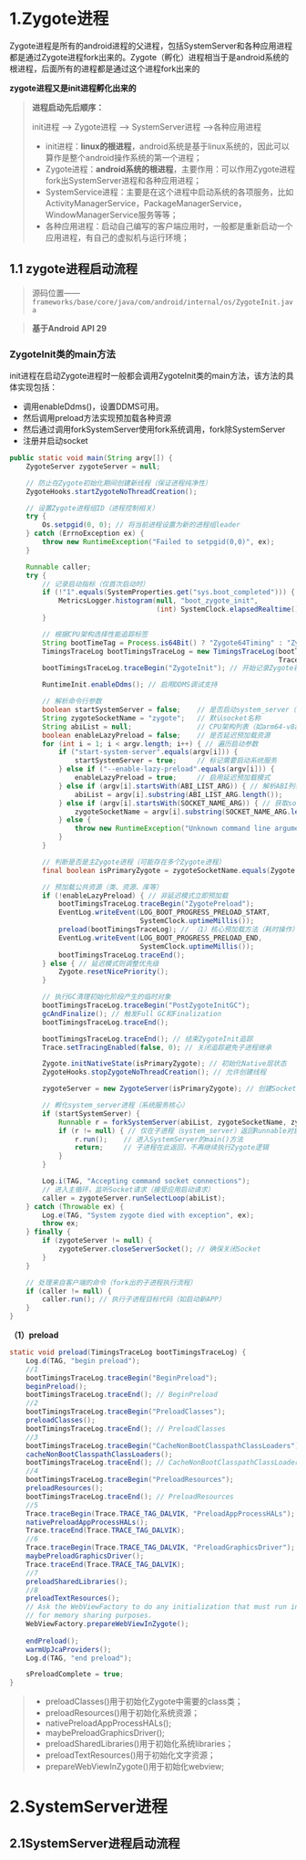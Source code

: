 # 1.Zygote进程

Zygote进程是所有的android进程的父进程，包括SystemServer和各种应用进程都是通过Zygote进程fork出来的。Zygote（孵化）进程相当于是android系统的根进程，后面所有的进程都是通过这个进程fork出来的

**zygote进程又是init进程孵化出来的**

> **进程启动先后顺序：**
>
>  init进程 --> Zygote进程 --> SystemServer进程 -->各种应用进程
>
> - init进程：**linux的根进程**，android系统是基于linux系统的，因此可以算作是整个android操作系统的第一个进程；
> - Zygote进程：**android系统的根进程**，主要作用：可以作用Zygote进程fork出SystemServer进程和各种应用进程；
> - SystemService进程：主要是在这个进程中启动系统的各项服务，比如ActivityManagerService，PackageManagerService，WindowManagerService服务等等；
> - 各种应用进程：启动自己编写的客户端应用时，一般都是重新启动一个应用进程，有自己的虚拟机与运行环境；

## 1.1 zygote进程启动流程

> 源码位置—— `frameworks/base/core/java/com/android/internal/os/ZygoteInit.java `

> **基于Android API 29**

### ZygoteInit类的main方法

init进程在启动Zygote进程时一般都会调用ZygoteInit类的main方法，该方法的具体实现包括：

- 调用enableDdms()，设置DDMS可用。
- 然后调用preload方法实现预加载各种资源
- 然后通过调用forkSystemServer使用fork系统调用，fork除SystemServer
- 注册并启动socket

```java
public static void main(String argv[]) {
    ZygoteServer zygoteServer = null;

    // 防止在Zygote初始化期间创建新线程（保证进程纯净性）
    ZygoteHooks.startZygoteNoThreadCreation();

    // 设置Zygote进程组ID（进程控制相关）
    try {
        Os.setpgid(0, 0); // 将当前进程设置为新的进程组leader
    } catch (ErrnoException ex) {
        throw new RuntimeException("Failed to setpgid(0,0)", ex);
    }

    Runnable caller;
    try {
        // 记录启动指标（仅首次启动时）
        if (!"1".equals(SystemProperties.get("sys.boot_completed"))) {
            MetricsLogger.histogram(null, "boot_zygote_init",
                                    (int) SystemClock.elapsedRealtime());
        }

        // 根据CPU架构选择性能追踪标签
        String bootTimeTag = Process.is64Bit() ? "Zygote64Timing" : "Zygote32Timing";
        TimingsTraceLog bootTimingsTraceLog = new TimingsTraceLog(bootTimeTag,
                                                                  Trace.TRACE_TAG_DALVIK);
        bootTimingsTraceLog.traceBegin("ZygoteInit"); // 开始记录Zygote初始化耗时

        RuntimeInit.enableDdms(); // 启用DDMS调试支持

        // 解析命令行参数
        boolean startSystemServer = false;    // 是否启动system_server（系统服务主进程）
        String zygoteSocketName = "zygote";   // 默认socket名称
        String abiList = null;                // CPU架构列表（如arm64-v8a,armeabi-v7a）
        boolean enableLazyPreload = false;    // 是否延迟预加载资源
        for (int i = 1; i < argv.length; i++) { // 遍历启动参数
            if ("start-system-server".equals(argv[i])) {
                startSystemServer = true;     // 标记需要启动系统服务
            } else if ("--enable-lazy-preload".equals(argv[i])) {
                enableLazyPreload = true;     // 启用延迟预加载模式
            } else if (argv[i].startsWith(ABI_LIST_ARG)) { // 解析ABI列表
                abiList = argv[i].substring(ABI_LIST_ARG.length());
            } else if (argv[i].startsWith(SOCKET_NAME_ARG)) { // 获取socket名称
                zygoteSocketName = argv[i].substring(SOCKET_NAME_ARG.length());
            } else {
                throw new RuntimeException("Unknown command line argument: " + argv[i]);
            }
        }

        // 判断是否是主Zygote进程（可能存在多个Zygote进程）
        final boolean isPrimaryZygote = zygoteSocketName.equals(Zygote.PRIMARY_SOCKET_NAME);

        // 预加载公共资源（类、资源、库等）
        if (!enableLazyPreload) { // 非延迟模式立即预加载
            bootTimingsTraceLog.traceBegin("ZygotePreload");
            EventLog.writeEvent(LOG_BOOT_PROGRESS_PRELOAD_START,
                                SystemClock.uptimeMillis());
            preload(bootTimingsTraceLog); // （1）核心预加载方法（耗时操作）
            EventLog.writeEvent(LOG_BOOT_PROGRESS_PRELOAD_END,
                                SystemClock.uptimeMillis());
            bootTimingsTraceLog.traceEnd(); 
        } else { // 延迟模式则调整优先级
            Zygote.resetNicePriority();
        }

        // 执行GC清理初始化阶段产生的临时对象
        bootTimingsTraceLog.traceBegin("PostZygoteInitGC");
        gcAndFinalize(); // 触发Full GC和Finalization
        bootTimingsTraceLog.traceEnd(); 

        bootTimingsTraceLog.traceEnd(); // 结束ZygoteInit追踪
        Trace.setTracingEnabled(false, 0); // 关闭追踪避免子进程继承

        Zygote.initNativeState(isPrimaryZygote); // 初始化Native层状态
        ZygoteHooks.stopZygoteNoThreadCreation(); // 允许创建线程

        zygoteServer = new ZygoteServer(isPrimaryZygote); // 创建Socket服务端

        // 孵化system_server进程（系统服务核心）
        if (startSystemServer) {
            Runnable r = forkSystemServer(abiList, zygoteSocketName, zygoteServer);
            if (r != null) { // 仅在子进程（system_server）返回Runnable对象
                r.run();    // 进入SystemServer的main()方法
                return;     // 子进程在此返回，不再继续执行Zygote逻辑
            }
        }

        Log.i(TAG, "Accepting command socket connections");
        // 进入主循环，监听Socket请求（接受应用启动请求）
        caller = zygoteServer.runSelectLoop(abiList);
    } catch (Throwable ex) {
        Log.e(TAG, "System zygote died with exception", ex);
        throw ex;
    } finally {
        if (zygoteServer != null) {
            zygoteServer.closeServerSocket(); // 确保关闭Socket
        }
    }

    // 处理来自客户端的命令（fork出的子进程执行流程）
    if (caller != null) {
        caller.run(); // 执行子进程目标代码（如启动新APP）
    }
}
```

**（1）preload**

```java
static void preload(TimingsTraceLog bootTimingsTraceLog) {
    Log.d(TAG, "begin preload");
    //1
    bootTimingsTraceLog.traceBegin("BeginPreload");
    beginPreload();
    bootTimingsTraceLog.traceEnd(); // BeginPreload
    //2
    bootTimingsTraceLog.traceBegin("PreloadClasses");
    preloadClasses();
    bootTimingsTraceLog.traceEnd(); // PreloadClasses
    //3
    bootTimingsTraceLog.traceBegin("CacheNonBootClasspathClassLoaders");
    cacheNonBootClasspathClassLoaders();
    bootTimingsTraceLog.traceEnd(); // CacheNonBootClasspathClassLoaders
    //4
    bootTimingsTraceLog.traceBegin("PreloadResources");
    preloadResources();
    bootTimingsTraceLog.traceEnd(); // PreloadResources
    //5
    Trace.traceBegin(Trace.TRACE_TAG_DALVIK, "PreloadAppProcessHALs");
    nativePreloadAppProcessHALs();
    Trace.traceEnd(Trace.TRACE_TAG_DALVIK);
    //6
    Trace.traceBegin(Trace.TRACE_TAG_DALVIK, "PreloadGraphicsDriver");
    maybePreloadGraphicsDriver();
    Trace.traceEnd(Trace.TRACE_TAG_DALVIK);
    //7
    preloadSharedLibraries();
    //8
    preloadTextResources();
    // Ask the WebViewFactory to do any initialization that must run in the zygote process,
    // for memory sharing purposes.
    WebViewFactory.prepareWebViewInZygote();
    
    endPreload();
    warmUpJcaProviders();
    Log.d(TAG, "end preload");

    sPreloadComplete = true;
}
```

> - preloadClasses()用于初始化Zygote中需要的class类；
> - preloadResources()用于初始化系统资源；
> - nativePreloadAppProcessHALs();
> - maybePreloadGraphicsDriver();
> - preloadSharedLibraries()用于初始化系统libraries；
> - preloadTextResources()用于初始化文字资源；
> - prepareWebViewInZygote()用于初始化webview;

# 2.SystemServer进程

## 2.1SystemServer进程启动流程



